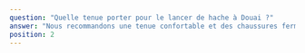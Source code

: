 ```yaml
---
question: "Quelle tenue porter pour le lancer de hache à Douai ?"
answer: "Nous recommandons une tenue confortable et des chaussures fermées antidérapantes pour votre session de lancer de hache à Douai. Pensez à retirer bijoux, ceintures à boucles saillantes et objets dans les poches. Apportez une bouteille d’eau pour les pauses hydratation."
position: 2
---
```

